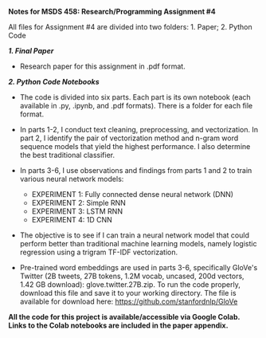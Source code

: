 **Notes for MSDS 458: Research/Programming Assignment #4**

All files for Assignment #4 are divided into two folders: 1. Paper; 2. Python Code

***1. Final Paper***
 - Research paper for this assignment in .pdf format.

***2. Python Code Notebooks***
 - The code is divided into six parts. Each part is its own notebook (each available in .py, .ipynb, and .pdf formats). There is a folder for each file format.
 - In parts 1-2, I conduct text cleaning, preprocessing, and vectorization. In part 2, I identify the pair of vectorization method and n-gram word sequence models that yield the highest performance. I also determine the best traditional classifier.
 - In parts 3-6, I use observations and findings from parts 1 and 2 to train various neural network models:
   - EXPERIMENT 1: Fully connected dense neural network (DNN)
   - EXPERIMENT 2: Simple RNN
   - EXPERIMENT 3: LSTM RNN
   - EXPERIMENT 4: 1D CNN

 - The objective is to see if I can train a neural network model that could perform better than traditional machine learning models, namely logistic regression using a trigram TF-IDF vectorization.
 - Pre-trained word embeddings are used in parts 3-6, specifically GloVe's Twitter (2B tweets, 27B tokens, 1.2M vocab, uncased, 200d vectors, 1.42 GB download): glove.twitter.27B.zip. To run the code properly, download this file and save it to your working directory. The file is available for download here: https://github.com/stanfordnlp/GloVe

**All the code for this project is available/accessible via Google Colab. Links to the Colab notebooks are included in the paper appendix.**
